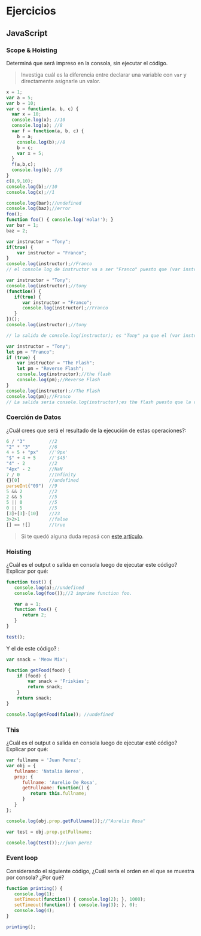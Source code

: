 
# Ejercicios

## JavaScript

### Scope & Hoisting

Determiná que será impreso en la consola, sin ejecutar el código.

> Investiga cuál es la diferencia entre declarar una variable con `var` y directamente asignarle un valor.

```javascript
x = 1; 
var a = 5;
var b = 10;
var c = function(a, b, c) {
  var x = 10;
  console.log(x); //10
  console.log(a); //8
  var f = function(a, b, c) {
    b = a;
    console.log(b);//8
    b = c;
    var x = 5;
  }
  f(a,b,c);
  console.log(b); //9
}
c(8,9,10);
console.log(b);//10
console.log(x);//1
```

```javascript
console.log(bar);//undefined
console.log(baz);//error
foo();
function foo() { console.log('Hola!'); }
var bar = 1;
baz = 2;

```

```javascript
var instructor = "Tony";
if(true) {
    var instructor = "Franco";
}
console.log(instructor);//Franco
// el console log de instructor va a ser "Franco" puesto que (var instructor = toni) se pisa debido a la segunda varibale (var instructor = "Franco")
```

```javascript
var instructor = "Tony";
console.log(instructor);//tony
(function() {
   if(true) {
      var instructor = "Franco";
      console.log(instructor);//Franco
   }
})();
console.log(instructor);//tony

// la salida de console.log(instructor); es "Tony" ya que el (var instructor = "Tony")  no se pisa con el (var instructor = "Franco") puesto que este ultimo se encuentra dentro de una funcion
```

```javascript
var instructor = "Tony";
let pm = "Franco";
if (true) {
    var instructor = "The Flash";
    let pm = "Reverse Flash";
    console.log(instructor);//the flash
    console.log(pm);//Reverse Flash
}
console.log(instructor);//The Flash
console.log(pm);//Franco
// La salida seria console.log(instructor);es the flash puesto que la variable 'var' se pisa con la segunda variable 'var' y console.log(pm); es "Franco" puesto que la variable 'let' no se puede pisar.
```
### Coerción de Datos

¿Cuál crees que será el resultado de la ejecución de estas operaciones?:

```javascript
6 / "3"         //2
"2" * "3"       //6
4 + 5 + "px"    //'9px'
"$" + 4 + 5     //'$45'
"4" - 2         //2
"4px" - 2       //NaN
7 / 0           //Infinity
{}[0]           //undefined
parseInt("09")  //9
5 && 2          //2
2 && 5          //5
5 || 0          //5
0 || 5          //5
[3]+[3]-[10]    //23
3>2>1           //false
[] == ![]       //true
```

> Si te quedó alguna duda repasá con [este artículo](http://javascript.info/tutorial/object-conversion).


### Hoisting

¿Cuál es el output o salida en consola luego de ejecutar este código? Explicar por qué:

```javascript
function test() {
   console.log(a);//undefined
   console.log(foo());//2 imprime function foo.

   var a = 1;
   function foo() {
      return 2;
   }
}

test();
```

Y el de este código? :

```javascript
var snack = 'Meow Mix';

function getFood(food) {
    if (food) {
        var snack = 'Friskies';
        return snack;
    }
    return snack; 
}

console.log(getFood(false)); //undefined
```


### This

¿Cuál es el output o salida en consola luego de ejecutar esté código? Explicar por qué:

```javascript
var fullname = 'Juan Perez';
var obj = {
   fullname: 'Natalia Nerea',
   prop: {
      fullname: 'Aurelio De Rosa',
      getFullname: function() {
         return this.fullname;
      }
   }
};

console.log(obj.prop.getFullname());//"Aurelio Rosa"

var test = obj.prop.getFullname;

console.log(test());//juan perez
```

### Event loop

Considerando el siguiente código, ¿Cuál sería el orden en el que se muestra por consola? ¿Por qué?

```javascript
function printing() {
   console.log(1);
   setTimeout(function() { console.log(2); }, 1000);
   setTimeout(function() { console.log(3); }, 0);
   console.log(4);
}

printing();
```

